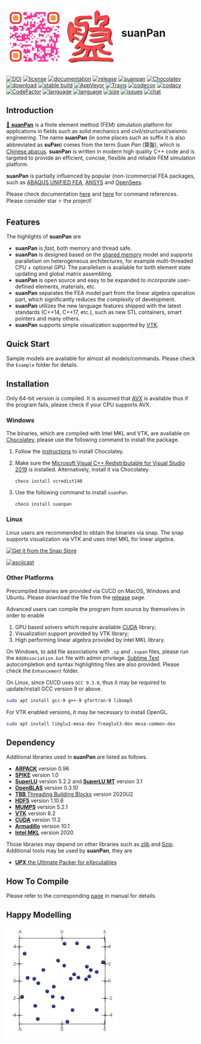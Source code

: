 # <img src="Resource/suanPan-qr.svg" width="150" align="middle"/><img src="Resource/suanPan.svg" width="150" align="middle"/> suanPan

[![DOI](https://zenodo.org/badge/DOI/10.5281/zenodo.1285221.svg)](https://doi.org/10.5281/zenodo.1285221)
[![license](https://img.shields.io/github/license/TLCFEM/suanPan.svg?color=44cc11)](https://www.gnu.org/licenses/gpl-3.0)
[![documentation](https://readthedocs.org/projects/suanpan-manual/badge/?version=latest)](https://suanpan-manual.readthedocs.io/?badge=latest)
[![release](https://img.shields.io/github/release-pre/TLCFEM/suanPan.svg?color=44cc11)](https://github.com/TLCFEM/suanPan/releases)
[![suanpan](https://snapcraft.io//suanpan/badge.svg)](https://snapcraft.io/suanpan)
[![Chocolatey](https://img.shields.io/chocolatey/v/suanpan?color=44cc11)](https://chocolatey.org/packages/suanpan)
[![download](https://img.shields.io/github/downloads/TLCFEM/suanPan/total.svg?color=44cc11)](https://img.shields.io/github/downloads/TLCFEM/suanPan/total.svg?color=44cc11)
[![stable build](https://github.com/TLCFEM/suanPan/workflows/Stable%20Release/badge.svg?branch=master)](https://github.com/TLCFEM/suanPan/actions)
[![AppVeyor](https://img.shields.io/appveyor/ci/TLCFEM/suanPan/master.svg?label=master&logo=appveyor)](https://ci.appveyor.com/project/TLCFEM/suanpan/branch/master)
[![Travis](https://travis-ci.com/TLCFEM/suanPan.svg?branch=master)](https://travis-ci.com/TLCFEM/suanPan)
[![codecov](https://codecov.io/gh/TLCFEM/suanPan/branch/dev/graph/badge.svg)](https://codecov.io/gh/TLCFEM/suanPan)
[![codacy](https://app.codacy.com/project/badge/Grade/1ea08c43edf342a8b00b21e585e63503)](https://www.codacy.com/gh/TLCFEM/suanPan/dashboard?utm_source=github.com&amp;utm_medium=referral&amp;utm_content=TLCFEM/suanPan&amp;utm_campaign=Badge_Grade)
[![CodeFactor](https://www.codefactor.io/repository/github/tlcfem/suanpan/badge)](https://www.codefactor.io/repository/github/tlcfem/suanpan)
[![language](https://img.shields.io/github/languages/count/TLCFEM/suanPan.svg?color=44cc11)](https://github.com/TLCFEM/suanPan)
[![language](https://img.shields.io/github/languages/top/TLCFEM/suanPan.svg?color=44cc11&logo=c%2B%2B)](https://github.com/TLCFEM/suanPan)
[![size](https://img.shields.io/github/languages/code-size/TLCFEM/suanPan.svg?color=44cc11)](https://img.shields.io/github/languages/code-size/TLCFEM/suanPan.svg?color=44cc11)
[![issues](https://img.shields.io/github/issues/TLCFEM/suanPan.svg?color=44cc11)](https://github.com/TLCFEM/suanPan/issues)
[![chat](https://badges.gitter.im/suanPan-dev/community.svg)](https://gitter.im/suanPan-dev/community?utm_source=badge&utm_medium=badge&utm_campaign=pr-badge)

## Introduction

[🧮 **suanPan**](https://tlcfem.github.io/suanPan/) is a finite element method (FEM) simulation platform for applications in fields such as solid mechanics and civil/structural/seismic engineering. The name **suanPan** (in some places such as suffix it is also abbreviated as **suPan**) comes from the term *Suan Pan* (算盤), which is [Chinese abacus](https://en.wikipedia.org/wiki/Suanpan). **suanPan** is written in modern high quality C++ code and is targeted to provide an efficient, concise, flexible and reliable FEM simulation platform.

**suanPan** is partially influenced by popular (non-)commercial FEA packages, such as [ABAQUS UNIFIED FEA](https://www.3ds.com/products-services/simulia/products/abaqus/), [ANSYS](http://www.ansys.com/) and [OpenSees](http://opensees.berkeley.edu/).

Please check documentation [here](https://tlcfem.gitbook.io/suanpan-manual/) and [here](http://suanpan-manual.rtfd.io/) for command references. Please consider star ⭐ the project!

## Features

The highlights of **suanPan** are

- **suanPan** is *fast*, both memory and thread safe.
- **suanPan** is designed based on the [shared memory](https://en.wikipedia.org/wiki/Shared_memory) model and supports parallelism on heterogeneous architectures, for example multi-threaded CPU + optional GPU. The parallelism is available for both element state updating and global matrix assembling.
- **suanPan** is open source and easy to be expanded to incorporate user-defined elements, materials, etc.
- **suanPan** separates the FEA model part from the linear algebra operation part, which significantly reduces the complexity of development.
- **suanPan** utilizes the new language features shipped with the latest standards (C++14, C++17, etc.), such as new STL containers, smart pointers and many others.
- **suanPan** supports simple visualization supported by [VTK](https://vtk.org/).

## Quick Start

Sample models are available for almost all models/commands. Please check the `Example` folder for details.

## Installation

Only 64-bit version is compiled. It is assumed that [AVX](https://en.wikipedia.org/wiki/Advanced_Vector_Extensions) is available thus if the program fails, please check if your CPU supports AVX.

### Windows

The binaries, which are compiled with Intel MKL and VTK, are available on [Chocolatey](https://chocolatey.org/packages/suanpan), please use the following command to install the package.

1. Follow the [instructions](https://chocolatey.org/install) to install Chocolatey.

2. Make sure the [Microsoft Visual C++ Redistributable for Visual Studio 2019](https://aka.ms/vs/16/release/vc_redist.x64.exe) is installed. Alternatively, install it via Chocolatey.

    ```
    choco install vcredist140
    ```

3. Use the following command to install `suanPan`.

    ```
    choco install suanpan
    ```

### Linux

Linux users are recommended to obtain the binaries via snap. The snap supports visualization via VTK and uses Intel MKL for linear algebra.

[![Get it from the Snap Store](https://snapcraft.io/static/images/badges/en/snap-store-black.svg)](https://snapcraft.io/suanpan)

[![asciicast](https://asciinema.org/a/341345.svg)](https://asciinema.org/a/341345)

### Other Platforms

Precompiled binaries are provided via CI/CD on MacOS, Windows and Ubuntu. Please download the file from the [release](https://github.com/TLCFEM/suanPan/releases) page.

Advanced users can compile the program from source by themselves in order to enable

1. GPU based solvers which require available [CUDA](https://docs.nvidia.com/cuda/cuda-toolkit-release-notes/) library;
2. Visualization support provided by VTK library;
3. High performing linear algebra provided by Intel MKL library.

On Windows, to add file associations with `.sp` and `.supan` files, please run the `AddAssociation.bat` file with admin privilege. [Sublime Text](https://www.sublimetext.com/) autocompletion and syntax highlighting files are also provided. Please check the `Enhancement` folder.

On Linux, since CI/CD uses `GCC 9.3.0`, thus it may be required to update/install GCC version 9 or above.

```bash
sudo apt install gcc-9 g++-9 gfortran-9 libomp5
```

For VTK enabled versions, it may be necessary to install OpenGL.

```bash
sudo apt install libglu1-mesa-dev freeglut3-dev mesa-common-dev
```

## Dependency

Additional libraries used in **suanPan** are listed as follows.

- [**ARPACK**](https://www.caam.rice.edu/software/ARPACK/) version 0.96
- [**SPIKE**](http://www.ecs.umass.edu/~polizzi/spike/index.htm) version 1.0
- [**SuperLU**](https://portal.nersc.gov/project/sparse/superlu/) version 5.2.2 and [**SuperLU MT**](https://portal.nersc.gov/project/sparse/superlu/) version 3.1
- [**OpenBLAS**](https://github.com/xianyi/OpenBLAS) version 0.3.10
- [**TBB** Threading Building Blocks](https://github.com/oneapi-src/oneTBB) version 2020U2
- [**HDF5**](https://www.hdfgroup.org/solutions/hdf5/) version 1.10.6
- [**MUMPS**](http://mumps.enseeiht.fr/) version 5.2.1
- [**VTK**](https://vtk.org/) version 8.2
- [**CUDA**](https://docs.nvidia.com/cuda/cuda-toolkit-release-notes/) version 11.2
- [**Armadillo**](http://arma.sourceforge.net/) version 10.1
- [**Intel MKL**](https://software.intel.com/en-us/mkl) version 2020

Those libraries may depend on other libraries such as [zlib](https://zlib.net/) and [Szip](https://support.hdfgroup.org/doc_resource/SZIP/). Additional tools may be used by **suanPan**, they are

- [**UPX** the Ultimate Packer for eXecutables](https://upx.github.io/)

## How To Compile

Please refer to the corresponding [page](https://github.com/TLCFEM/suanPan-manual/blob/dev/docs/Tutorial/Compile.md) in manual for details.

## Happy Modelling

![an example of simulation of particle collision](Resource/particle-collision.gif)

